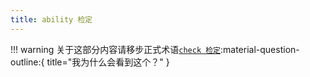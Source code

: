```yaml
---
title: ability 检定
---
```

!!! warning
    关于这部分内容请移步正式术语[`check 检定`](/Standard/Term/check/):material-question-outline:{ title="我为什么会看到这个？" }

